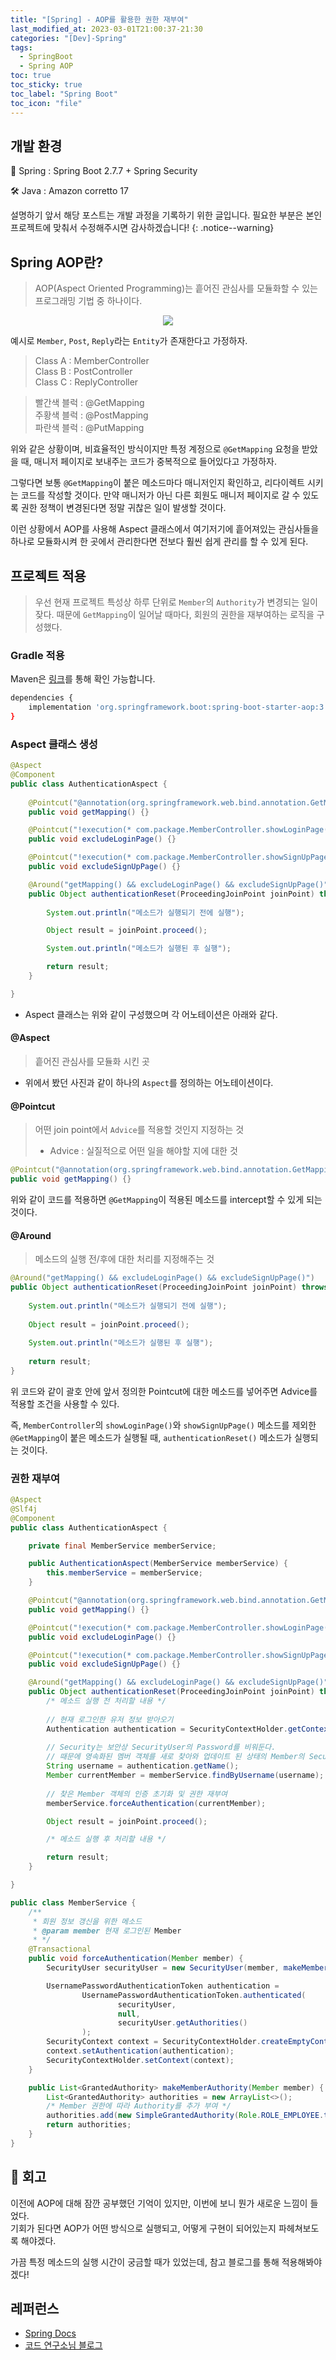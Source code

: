 ```yaml
---
title: "[Spring] - AOP를 활용한 권한 재부여"
last_modified_at: 2023-03-01T21:00:37-21:30
categories: "[Dev]-Spring"
tags:
  - SpringBoot
  - Spring AOP
toc: true
toc_sticky: true
toc_label: "Spring Boot"
toc_icon: "file"
---
```


## 개발 환경

🍃 Spring : Spring Boot 2.7.7 + Spring Security

🛠️ Java : Amazon corretto 17

설명하기 앞서 해당 포스트는 개발 과정을 기록하기 위한 글입니다. 필요한 부분은 본인 프로젝트에 맞춰서 수정해주시면 감사하겠습니다!
{: .notice--warning}

## Spring AOP란?

> AOP(Aspect Oriented Programming)는 흩어진 관심사를 모듈화할 수 있는 프로그래밍 기법 중 하나이다.

<center>
    <img src="https://user-images.githubusercontent.com/82663161/222071827-73d74b3f-886b-4e6b-a7ed-ba7b8ef59108.png">
</center>

예시로 `Member`, `Post`, `Reply`라는 `Entity`가 존재한다고 가정하자.

> Class A : MemberController<br>
> Class B : PostController<br>
> Class C : ReplyController

> 빨간색 블럭 : @GetMapping<br>
> 주황색 블럭 : @PostMapping<br>
> 파란색 블럭 : @PutMapping

위와 같은 상황이며, 비효율적인 방식이지만 특정 계정으로 `@GetMapping` 요청을 받았을 때, 매니저 페이지로 보내주는 코드가 중복적으로 들어있다고 가정하자.

그렇다면 보통 `@GetMapping`이 붙은 메소드마다 매니저인지 확인하고, 리다이렉트 시키는 코드를 작성할 것이다.
만약 매니저가 아닌 다른 회원도 매니저 페이지로 갈 수 있도록 권한 정책이 변경된다면 정말 귀찮은 일이 발생할 것이다.

이런 상황에서 AOP를 사용해 Aspect 클래스에서 여기저기에 흩어져있는 관심사들을 하나로 모듈화시켜 한 곳에서 관리한다면 전보다 훨씬 쉽게 관리를 할 수 있게 된다.

## 프로젝트 적용

> 우선 현재 프로젝트 특성상 하루 단위로 `Member`의 `Authority`가 변경되는 일이 잦다. 
> 때문에 `GetMapping`이 일어날 때마다, 회원의 권한을 재부여하는 로직을 구성했다.

### Gradle 적용

Maven은 [링크](https://mvnrepository.com/artifact/org.springframework.boot/spring-boot-starter-aop/3.0.2)를 통해 확인 가능합니다.

```bash
dependencies {
	implementation 'org.springframework.boot:spring-boot-starter-aop:3.0.2'
}
```

### Aspect 클래스 생성

```java
@Aspect
@Component
public class AuthenticationAspect {
    
    @Pointcut("@annotation(org.springframework.web.bind.annotation.GetMapping)")
    public void getMapping() {}

    @Pointcut("!execution(* com.package.MemberController.showLoginPage())")
    public void excludeLoginPage() {}

    @Pointcut("!execution(* com.package.MemberController.showSignUpPage())")
    public void excludeSignUpPage() {}

    @Around("getMapping() && excludeLoginPage() && excludeSignUpPage()")
    public Object authenticationReset(ProceedingJoinPoint joinPoint) throws Throwable {
        
        System.out.println("메소드가 실행되기 전에 실행");

        Object result = joinPoint.proceed();

        System.out.println("메소드가 실행된 후 실행");

        return result;
    }

}

```

- Aspect 클래스는 위와 같이 구성했으며 각 어노테이션은 아래와 같다.

#### @Aspect

> 흩어진 관심사를 모듈화 시킨 곳

- 위에서 봤던 사진과 같이 하나의 `Aspect`를 정의하는 어노테이션이다.

#### @Pointcut

> 어떤 join point에서 `Advice`를 적용할 것인지 지정하는 것<br>
> * Advice : 실질적으로 어떤 일을 해야할 지에 대한 것

```java
@Pointcut("@annotation(org.springframework.web.bind.annotation.GetMapping)")
public void getMapping() {}
```

위와 같이 코드를 적용하면 `@GetMapping`이 적용된 메소드를 intercept할 수 있게 되는 것이다.

#### @Around

> 메소드의 실행 전/후에 대한 처리를 지정해주는 것

```java
@Around("getMapping() && excludeLoginPage() && excludeSignUpPage()")
public Object authenticationReset(ProceedingJoinPoint joinPoint) throws Throwable {
        
    System.out.println("메소드가 실행되기 전에 실행");
    
    Object result = joinPoint.proceed();
    
    System.out.println("메소드가 실행된 후 실행");
    
    return result;
}
```

위 코드와 같이 괄호 안에 앞서 정의한 Pointcut에 대한 메소드를 넣어주면 Advice를 적용할 조건을 사용할 수 있다.

즉, `MemberController`의 `showLoginPage()`와 `showSignUpPage()` 메소드를 제외한 
`@GetMapping`이 붙은 메소드가 실행될 때, `authenticationReset()` 메소드가 실행되는 것이다.

### 권한 재부여

```java
@Aspect
@Slf4j
@Component
public class AuthenticationAspect {

    private final MemberService memberService;

    public AuthenticationAspect(MemberService memberService) {
        this.memberService = memberService;
    }

    @Pointcut("@annotation(org.springframework.web.bind.annotation.GetMapping)")
    public void getMapping() {}

    @Pointcut("!execution(* com.package.MemberController.showLoginPage())")
    public void excludeLoginPage() {}

    @Pointcut("!execution(* com.package.MemberController.showSignUpPage())")
    public void excludeSignUpPage() {}

    @Around("getMapping() && excludeLoginPage() && excludeSignUpPage()")
    public Object authenticationReset(ProceedingJoinPoint joinPoint) throws Throwable {
        /* 메소드 실행 전 처리할 내용 */
        
        // 현재 로그인한 유저 정보 받아오기
        Authentication authentication = SecurityContextHolder.getContext().getAuthentication();
        
        // Security는 보안상 SecurityUser의 Password를 비워둔다.
        // 때문에 영속화된 멤버 객체를 새로 찾아와 업데이트 된 상태의 Member의 Security 정보를 다시 만들어준다.
        String username = authentication.getName();
        Member currentMember = memberService.findByUsername(username);
        
        // 찾은 Member 객체의 인증 초기화 및 권한 재부여
        memberService.forceAuthentication(currentMember);

        Object result = joinPoint.proceed();

        /* 메소드 실행 후 처리할 내용 */

        return result;
    }

}
```
```java
public class MemberService {
    /**
     * 회원 정보 갱신을 위한 메소드
     * @param member 현재 로그인된 Member
     * */
    @Transactional
    public void forceAuthentication(Member member) {
        SecurityUser securityUser = new SecurityUser(member, makeMemberAuthority(member));

        UsernamePasswordAuthenticationToken authentication =
                UsernamePasswordAuthenticationToken.authenticated(
                        securityUser,
                        null,
                        securityUser.getAuthorities()
                );
        SecurityContext context = SecurityContextHolder.createEmptyContext();
        context.setAuthentication(authentication);
        SecurityContextHolder.setContext(context);
    }

    public List<GrantedAuthority> makeMemberAuthority(Member member) {
        List<GrantedAuthority> authorities = new ArrayList<>();
        /* Member 권한에 따라 Authority를 추가 부여 */
        authorities.add(new SimpleGrantedAuthority(Role.ROLE_EMPLOYEE.toString()));
        return authorities;
    }
}
```

## 🤔 회고

이전에 AOP에 대해 잠깐 공부했던 기억이 있지만, 이번에 보니 뭔가 새로운 느낌이 들었다.<br>
기회가 된다면 AOP가 어떤 방식으로 실행되고, 어떻게 구현이 되어있는지 파헤쳐보도록 해야겠다.

가끔 특정 메소드의 실행 시간이 궁금할 때가 있었는데, 참고 블로그를 통해 적용해봐야겠다!

## 레퍼런스

- [Spring Docs](https://docs.spring.io/spring-framework/docs/current/reference/html/core.html#aop)
- [코드 연구소님 블로그](https://code-lab1.tistory.com/193)
